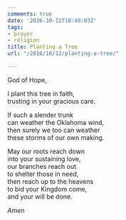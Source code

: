 ```yaml
---
comments: true
date: '2016-10-12T16:49:03Z'
tags:
- prayer
- religion
title: Planting a Tree
url: "/2016/10/12/planting-a-tree/"

---
```

God of Hope,

I plant this tree in faith,  
trusting in your gracious care.

If such a slender trunk  
can weather the Oklahoma wind,  
then surely we too can weather  
these storms of our own making.

May our roots reach down  
into your sustaining love,  
our branches reach out  
to shelter those in need,  
then reach up to the heavens  
to bid your Kingdom come,  
and your will be done.

*Amen*





